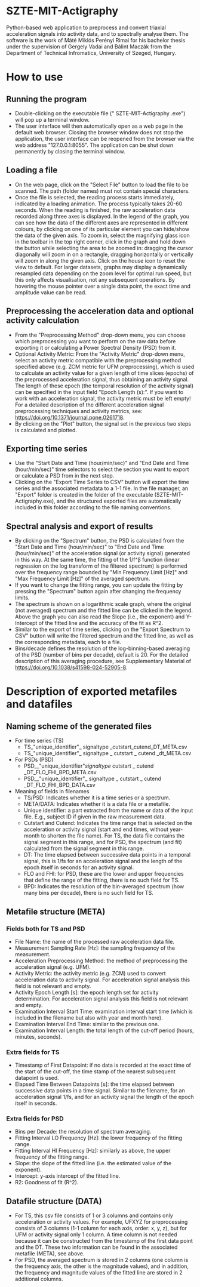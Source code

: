 # SZTE-MIT-Actigraphy
Python-based web application to preprocess and convert triaxial acceleration signals into activity data, and to spectrally analyse them. The software is the work of Máté Miklós Perényi Rimai for his bachelor thesis under the supervision of Gergely Vadai and Bálint Maczák from the Department of Technical Infromatics, University of Szeged, Hungary.

# How to use

## Running the program
- Double-clicking on the executable file (" SZTE-MIT-Actigraphy .exe") will pop up a terminal window.
- The user interface will then automatically open as a web page in the default web browser. Closing the browser window does not stop the application, the user interface can be reopened from the browser via the web address "127.0.0.1:8055". The application can be shut down permanently by closing the terminal window.
## Loading a file
- On the web page, click on the "Select File" button to load the file to be scanned. The path (folder names) must not contain special characters.
- Once the file is selected, the reading process starts immediately, indicated by a loading animation. The process typically takes 20-60 seconds. When the reading is finished, the raw acceleration data recorded along three axes is displayed. In the legend of the graph, you can see how the data of the different axes are represented in different colours, by clicking on one of its particular element you can hide/show the data of the given axis. To zoom in, select the magnifying glass icon in the toolbar in the top right corner, click in the graph and hold down the button while selecting the area to be zoomed in: dragging the cursor diagonally will zoom in on a rectangle, dragging horizontally or vertically will zoom in along the given axis. Click on the house icon to reset the view to default. For larger datasets, graphs may display a dynamically resampled data depending on the zoom level for optimal run speed, but this only affects visualisation, not any subsequent operations. By hovering the mouse pointer over a single data point, the exact time and amplitude value can be read.
## Preprocessing the acceleration data and optional activity calculation
- From the "Preprocessing Method" drop-down menu, you can choose which preprocessing you want to perform on the raw data before exporting it or calculating a Power Spectral Density (PSD) from it.
- Optional Activity Metric: From the "Activity Metric" drop-down menu, select an activity metric compatible with the preprocessing method specified above (e.g. ZCM metric for UFM preprocessing), which is used to calculate an activity value for a given length of time slices (epochs) of the preprocessed acceleration signal, thus obtaining an activity signal. The length of these epoch (the temporal resolution of the activity signal) can be specified in the input field "Epoch Length (s):". If you want to work with an acceleration signal, the activity metric must be left empty! For a detailed description of the different acceleration signal preprocessing techniques and activity metrics, see: https://doi.org/10.1371/journal.pone.0261718.
- By clicking on the "Plot" button, the signal set in the previous two steps is calculated and plotted.
## Exporting time series
- Use the "Start Date and Time (hour/min/sec)" and "End Date and Time (hour/min/sec)" time selectors to select the section you want to export or calculate a PSD from in the next step.
- Clicking on the "Export Time Series to CSV" button will export the time series and the associated metadata to a 1-1 file. In the file manager, an "Export" folder is created in the folder of the executable (SZTE-MIT-Actigraphy.exe), and the structured exported files are automatically included in this folder according to the file naming conventions.
## Spectral analysis and export of results
- By clicking on the "Spectrum" button, the PSD is calculated from the "Start Date and Time (hour/min/sec)" to "End Date and Time (hour/min/sec)" of the acceleration signal (or activity signal) generated in this way. At the same time, the fitting of the 1/f^β function (linear regression on the log transform of the filtered spectrum) is performed over the frequency range bounded by "Min Frequency Limit [Hz]" and "Max Frequency Limit [Hz]" of the averaged spectrum.
- If you want to change the fitting range, you can update the fitting by pressing the "Spectrum" button again after changing the frequency limits.
- The spectrum is shown on a logarithmic scale graph, where the original (not averaged) spectrum and the fitted line can be clicked in the legend. Above the graph you can also read the Slope (i.e., the exponent) and Y-Intercept of the fitted line and the accuracy of the fit as R^2.
- Similar to the export of time series, clicking on the "Export Spectrum to CSV" button will write the filtered spectrum and the fitted line, as well as the corresponding metadata, each to a file.
- Bins/decade defines the resolution of the log-binning-based averaging of the PSD (number of bins per decade), default is 20. For the detailed description of this averaging procedure, see Supplementary Material of https://doi.org/10.1038/s41598-024-52905-8.

# Description of exported metafiles and datafiles
## Naming scheme of the generated files
- For time series (TS)
    - TS_"unique_identifier"_ signaltype _cutstart_cutend_DT_META.csv
    - TS_"unique_identifier"_ signaltype _ cutstart _ cutend _dt_META.csv
- For PSDs (PSD)
    - PSD__"unique_identifier"_signaltype_ cutstart _ cutend _DT_FLO_FHI_BPD_META.csv
    - PSD__"unique_identifier"_ signaltype _ cutstart _ cutend _DT_FLO_FHI_BPD_DATA.csv
- Meaning of fields in filenames
    -  TS/PSD: Indicates whether it is a time series or a spectrum.
    -  META/DATA: Indicates whether it is a data file or a metafile.
    -  Unique identifier: a part extracted from the name or data of the input file. E.g., subject ID if given in the raw measurement data.
    -  Cutstart and Cutend: Indicates the time range that is selected on the acceleration or activity signal (start and end times, without year-month to shorten the file name). For TS, the data file contains the signal segment in this range, and for PSD, the spectrum (and fit) calculated from the signal segment in this range.
    -  DT: The time elapsed between successive data points in a temporal signal, this is 1/fs for an acceleration signal and the length of the epoch itself in seconds for an activity signal.
    -  FLO and FHI: for PSD, these are the lower and upper frequencies that define the range of the fitting, there is no such field for TS.
    -  BPD: Indicates the resolution of the bin-averaged spectrum (how many bins per decade), there is no such field for TS.
## Metafile structure (META)
### Fields both for TS and PSD
- File Name: the name of the processed raw acceleration data file.
- Measurement Sampling Rate [Hz]: the sampling frequency of the measurement.
- Acceleration Preprocessing Method: the method of preprocessing the acceleration signal (e.g. UFM).
- Activity Metric: the activity metric (e.g. ZCM) used to convert acceleration data to activity signal. For acceleration signal analysis this field is not relevant and empty.
- Activity Epoch Length [s]: the epoch length set for activity determination. For acceleration signal analysis this field is not relevant and empty.
- Examination Interval Start Time: examination interval start time (which is included in the filename but also with year and month here).
- Examination Interval End Time: similar to the previous one.
- Examination Interval Length: the total length of the cut-off period (hours, minutes, seconds).
### Extra fields for TS
- Timestamp of First Datapoint: if no data is recorded at the exact time of the start of the cut-off, the time stamp of the nearest subsequent datapoint is used.
- Elapsed Time Between Datapoints [s]: the time elapsed between successive data points in a time signal. Similar to the filename, for an acceleration signal 1/fs, and for an activity signal the length of the epoch itself in seconds.
### Extra fields for PSD
- Bins per Decade: the resolution of spectrum averaging.
- Fitting Interval LO Frequency [Hz]: the lower frequency of the fitting range.
- Fitting Interval HI Frequency [Hz]: similarly as above, the upper frequency of the fitting range.
- Slope: the slope of the fitted line (i.e. the estimated value of the exponent).
- Intercept: y-axis intercept of the fitted line.
- R2: Goodness of fit (R^2).
## Datafile structure (DATA)
- For TS, this csv file consists of 1 or 3 columns and contains only acceleration or activity values. For example, UFXYZ for preprocessing consists of 3 columns (1-1 column for each axis, order: x, y, z), but for UFM or activity signal only 1 column. A time column is not needed because it can be constructed from the timestamp of the first data point and the DT. These two information can be found in the associated metafile (META), see above.
- For PSD, the averaged spectrum is stored in 2 columns (one column is the frequency axis, the other is the magnitude values), and in addition, the frequency and magnitude values of the fitted line are stored in 2 additional columns.
